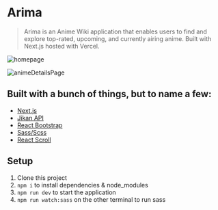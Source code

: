 # Arima

> Arima is an Anime Wiki application that enables users to find and explore top-rated, upcoming, and currently airing anime. Built with Next.js hosted with Vercel.

![homepage](https://user-images.githubusercontent.com/48611390/244620376-f9aef352-d99e-4fa7-8a27-528876b851a2.png)

![animeDetailsPage](https://user-images.githubusercontent.com/48611390/244620229-ddcd13f2-2ee6-4514-ad67-9e6ba09984eb.png)

## Built with a bunch of things, but to name a few:

- [Next.js](https://github.com/vercel/next.js)
- [Jikan API](https://github.com/jikan-me/jikan)
- [React Bootstrap](https://github.com/react-bootstrap/react-bootstrap)
- [Sass/Scss](https://github.com/sass/sass)
- [React Scroll](https://github.com/fisshy/react-scroll)

## Setup

1. Clone this project
2. `npm i` to install dependencies & node_modules
3. `npm run dev` to start the application
4. `npm run watch:sass` on the other terminal to run sass
